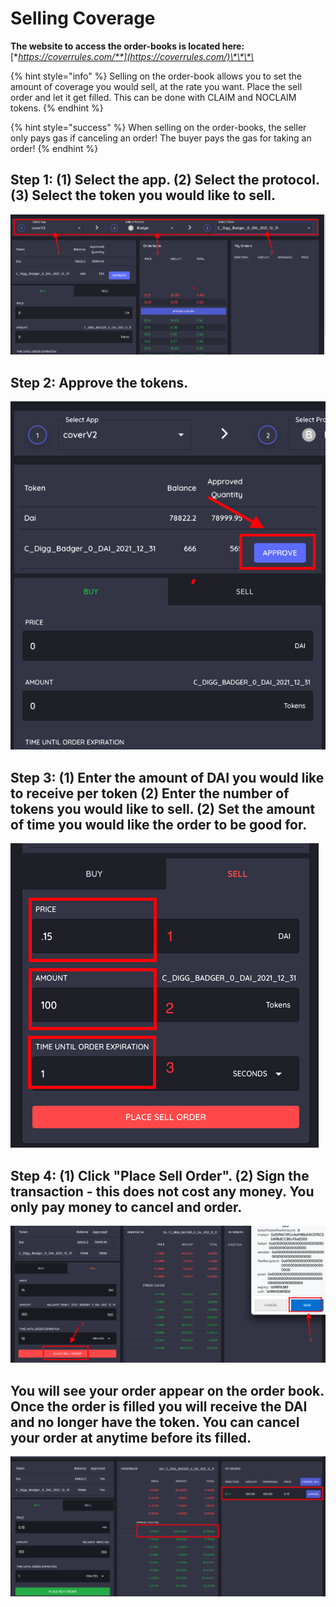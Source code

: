 # Selling Coverage

**The website to access the order-books is located here:** [**https://coverrules.com/**](https://coverrules.com/)\*\*\*\*

{% hint style="info" %}
Selling on the order-book allows you to set the amount of coverage you would sell, at the rate you want. Place the sell order and let it get filled. This can be done with CLAIM and NOCLAIM tokens. 
{% endhint %}

{% hint style="success" %}
When selling on the order-books, the seller only pays gas if canceling an order! The buyer pays the gas for taking an order!
{% endhint %}

##  Step 1: \(1\) Select the app. \(2\) Select the protocol. \(3\) Select the token you would like to sell. 

![](../../.gitbook/assets/screen-shot-2021-04-30-at-11.19.59-pm.png)

## Step 2: Approve the tokens. 

![](../../.gitbook/assets/screen-shot-2021-04-30-at-11.26.36-pm.png)

## Step 3: \(1\) Enter the amount of DAI you would like to receive per token \(2\) Enter the number of tokens you would like to sell. \(2\) Set the amount of time you would like the order to be good for. 

![](../../.gitbook/assets/screen-shot-2021-04-30-at-11.33.02-pm.png)

## Step 4: \(1\) Click "Place Sell Order". \(2\) Sign the transaction - this does not cost any money. You only pay money to cancel and order.

![](../../.gitbook/assets/screen-shot-2021-04-30-at-11.39.56-pm.png)



## You will see your order appear on the order book. Once the order is filled you will receive the DAI and no longer have the token. You can cancel your order at anytime before its filled. 

![](../../.gitbook/assets/screen-shot-2021-05-01-at-12.21.49-am.png)





